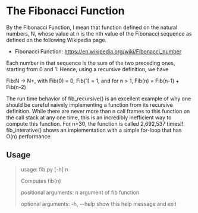 <h1>The Fibonacci Function</h1>
By the Fibonacci Function, I mean that function defined on the natural numbers, N, whose value at n is the nth value of the Fibonacci sequence as defined on the following Wikipedia page.

* Fibonacci Function:
https://en.wikipedia.org/wiki/Fibonacci_number

Each number in that sequence is the sum of the two preceding ones, starting from 0 and 1. Hence, using a recursive definition, we have

Fib:N -> N+, with Fib(0) = 0, Fib(1) = 1, and for n > 1, Fib(n) = Fib(n-1) + Fib(n-2)

The run time behavior of fib_recursive() is an excellent example of why one should be careful naively implementing a function from its recursive definition. While there are never more than n call frames to this function on the call stack at any one time, this is an incredibly inefficient way to compute this function. For n=30, the function is called 2,692,537 times!! fib_interative() shows an implementation with a simple for-loop that has O(n) performance.

<h2>Usage</h2>

> usage: fib.py [-h] n
> 
> Computes fib(n)
> 
> positional arguments:
>   n           argument of fib function
> 
> optional arguments:
>   -h, --help  show this help message and exit
